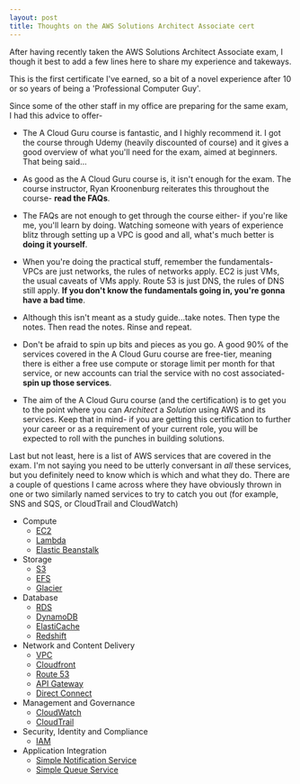 ```yaml
---
layout: post
title: Thoughts on the AWS Solutions Architect Associate cert
---
```


After having recently taken the AWS Solutions Architect Associate exam, I though it best to add a few lines here to share my experience and takeways.

This is the first certificate I've earned, so a bit of a novel experience after 10 or so years of being a 'Professional Computer Guy'.

Since some of the other staff in my office are preparing for the same exam, I had this advice to offer-

* The A Cloud Guru course is fantastic, and I highly recommend it. I got the course through Udemy (heavily discounted of course) and it gives a good overview of what you'll need for the exam, aimed at beginners. That being said...

* As good as the A Cloud Guru course is, it isn't enough for the exam. The course instructor, Ryan Kroonenburg reiterates this throughout the course- **read the FAQs**.

* The FAQs are not enough to get through the course either- if you're like me, you'll learn by doing. Watching someone with years of experience blitz through setting up a VPC is good and all, what's much better is **doing it yourself**.

* When you're doing the practical stuff, remember the fundamentals- VPCs are just networks, the rules of networks apply. EC2 is just VMs, the usual caveats of VMs apply. Route 53 is just DNS, the rules of DNS still apply. **If you don't know the fundamentals going in, you're gonna have a bad time**.

* Although this isn't meant as a study guide...take notes. Then type the notes. Then read the notes. Rinse and repeat.

* Don't be afraid to spin up bits and pieces as you go. A good 90% of the services covered in the A Cloud Guru course are free-tier, meaning there is either a free use compute or storage limit per month for that service, or new accounts can trial the service with no cost associated- **spin up those services**.

* The aim of the A Cloud Guru course (and the certification) is to get you to the point where you can *Architect* a *Solution* using AWS and its services. Keep that in mind- if you are getting this certification to further your career or as a requirement of your current role, you will be expected to roll with the punches in building solutions.

Last but not least, here is a list of AWS services that are covered in the exam. I'm not saying you need to be utterly conversant in *all* these services, but you definitely need to know which is which and what they do. There are a couple of questions I came across where they have obviously thrown in one or two similarly named services to try to catch you out (for example, SNS and SQS, or CloudTrail and CloudWatch)

* Compute
	* [EC2](https://aws.amazon.com/ec2/faqs/)
    * [Lambda](https://aws.amazon.com/lambda/faqs/)
	* [Elastic Beanstalk](https://aws.amazon.com/elasticbeanstalk/faqs/)
* Storage
	* [S3](https://aws.amazon.com/s3/faqs/)
    * [EFS](https://aws.amazon.com/efs/faq/)
    * [Glacier](https://aws.amazon.com/glacier/faqs/)
* Database
    * [RDS](https://aws.amazon.com/rds/faqs/)
    * [DynamoDB](https://aws.amazon.com/dynamodb/faqs/)
    * [ElastiCache](https://aws.amazon.com/elasticache/faqs/)
    * [Redshift](https://aws.amazon.com/redshift/faqs/)
* Network and Content Delivery
    * [VPC](https://aws.amazon.com/vpc/faqs/)
    * [Cloudfront](https://aws.amazon.com/cloudfront/faqs/)
    * [Route 53](https://aws.amazon.com/route53/faqs/)
    * [API Gateway](https://aws.amazon.com/api-gateway/faqs/)
    * [Direct Connect](https://aws.amazon.com/directconnect/faqs/)
* Management and Governance
    * [CloudWatch](https://aws.amazon.com/cloudwatch/faqs/)
    * [CloudTrail](https://aws.amazon.com/cloudtrail/faqs/)
* Security, Identity and Compliance
    * [IAM](https://aws.amazon.com/iam/faqs/)
* Application Integration
    * [Simple Notification Service](https://aws.amazon.com/sns/faqs/)
    * [Simple Queue Service](https://aws.amazon.com/sqs/faqs/)

